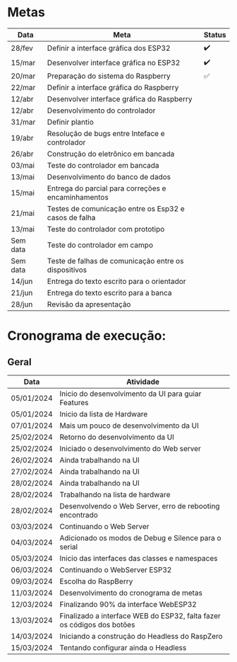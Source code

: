 # **Metas**
|Data     | Meta                                                       | Status |
|---------|------------------------------------------------------------|--------|
28/fev    | Definir a interface gráfica dos ESP32		       |:heavy_check_mark:
15/mar    | Desenvolver interface gráfica no ESP32		       |:heavy_check_mark:	
20/mar    | Preparação do sistema do Raspberry		       	       |:white_check_mark:	
22/mar    | Definir a interface gráfica do Raspberry		       |	
12/abr    | Desenvolver interface gráfica do Raspberry		       |	
12/abr    | Desenvolvimento do controlador	     		       |	
31/mar    | Definir plantio		   			       |
19/abr    | Resolução de bugs entre Inteface e controlador	       |	
26/abr    | Construção do eletrônico em bancada			       |      	
03/mai    | Teste do controlador em bancada			       |	
13/mai    | Desenvolvimento do banco de dados                          |	
15/mai    | Entrega do parcial para correções e encaminhamentos |
21/mai    | Testes de comunicação entre os Esp32 e casos de falha      |	
13/mai    | Teste do controlador com prototipo                         |	
Sem data  | Teste do controlador em campo		               |	
Sem data  | Teste de falhas de comunicação entre os dispositivos       |	
14/jun    | Entrega do texto escrito para o orientador    |
21/jun    | Entrega do texto escrito para a banca  |
28/jun    | Revisão da apresentação | 

# **Cronograma de execução:**
## Geral
|Data      | Atividade                                           |
|----------|-----------------------------------------------------|
05/01/2024 | Inicio do desenvolvimento da UI para guiar Features
05/01/2024 | Inicio da lista de Hardware
07/01/2024 | Mais um pouco de desenvolvimento da UI
25/02/2024 | Retorno do desenvolvimento da UI
25/02/2024 | Iniciado o desenvolvimento do Web server
26/02/2024 | Ainda trabalhando na UI
27/02/2024 | Ainda trabalhando na UI
28/02/2024 | Ainda trabalhando na UI
28/02/2024 | Trabalhando na lista de hardware
28/02/2024 | Desenvolvendo o Web Server, erro de rebooting encontrado
03/03/2024 | Continuando o Web Server
04/03/2024 | Adicionado os modos de Debug e Silence para o serial
05/03/2024 | Inicio das interfaces das classes e namespaces
06/03/2024 | Continuando o WebServer ESP32
09/03/2024 | Escolha do RaspBerry
11/03/2024 | Desenvolvimento do cronograma de metas
12/03/2024 | Finalizando 90% da interface WebESP32
13/03/2024 | Finalizado a interface WEB do ESP32, falta fazer os códigos dos botões
14/03/2024 | Iniciando a construção do Headless do RaspZero
15/03/2024 | Tentando configurar ainda o Headless

